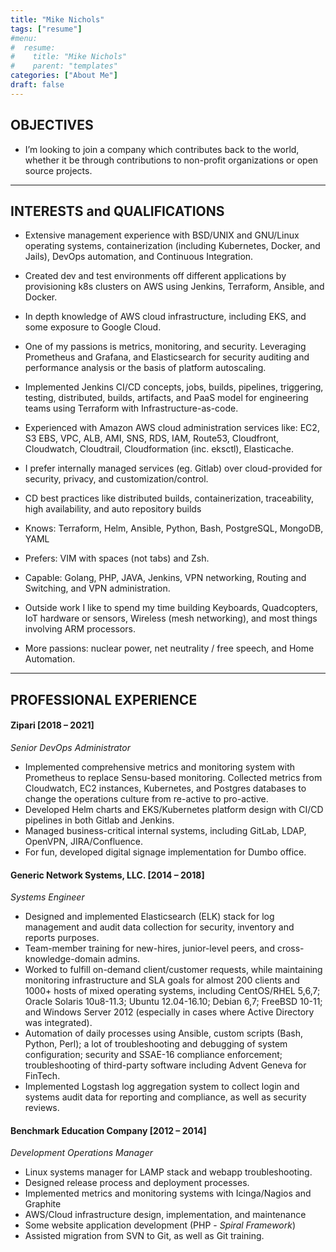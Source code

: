 ```yaml
---
title: "Mike Nichols"
tags: ["resume"]
#menu:
#  resume:
#    title: "Mike Nichols"
#    parent: "templates"
categories: ["About Me"]
draft: false
---
```


## OBJECTIVES
  + I’m looking to join a company which contributes back to the world, whether it be through contributions to non-profit organizations or open source projects.


----
## INTERESTS and QUALIFICATIONS
  + Extensive management experience with BSD/UNIX and GNU/Linux operating systems, containerization (including Kubernetes, Docker, and Jails), DevOps automation, and Continuous Integration.

  + Created dev and test environments off different applications by provisioning k8s clusters on AWS using Jenkins, Terraform, Ansible, and Docker.

  + In depth knowledge of AWS cloud infrastructure, including EKS, and some exposure to Google Cloud.

  + One of my passions is metrics, monitoring, and security.  Leveraging Prometheus and Grafana, and Elasticsearch for security auditing and performance analysis or the basis of platform autoscaling.

  + Implemented Jenkins CI/CD concepts, jobs, builds, pipelines, triggering, testing, distributed, builds, artifacts, and PaaS model for engineering teams using Terraform with Infrastructure-as-code.

  + Experienced with Amazon AWS cloud administration services like: EC2, S3 EBS, VPC, ALB, AMI, SNS, RDS, IAM, Route53, Cloudfront, Cloudwatch, Cloudtrail, Cloudformation (inc. eksctl), Elasticache.

  + I prefer internally managed services (eg. Gitlab) over cloud-provided for security, privacy, and customization/control.

  + CD best practices like distributed builds, containerization, traceability, high availability, and auto repository builds

  + Knows: Terraform, Helm, Ansible, Python, Bash, PostgreSQL, MongoDB, YAML

  + Prefers: VIM with spaces (not tabs) and Zsh.

  + Capable: Golang, PHP, JAVA, Jenkins, VPN networking, Routing and Switching, and VPN administration.

  + Outside work I like to spend my time building Keyboards, Quadcopters, IoT hardware or sensors, Wireless (mesh networking), and most things involving ARM processors.

  + More passions: nuclear power, net neutrality / free speech, and Home Automation.

----
## PROFESSIONAL EXPERIENCE

#### Zipari                                                       [2018 – 2021]
  *Senior DevOps Administrator*
  * Implemented comprehensive metrics and monitoring system with Prometheus to replace Sensu-based monitoring.  Collected metrics from Cloudwatch, EC2 instances, Kubernetes, and Postgres databases to change the operations culture from re-active to pro-active.
  * Developed Helm charts and EKS/Kubernetes platform design with CI/CD pipelines in both Gitlab and Jenkins.
  * Managed business-critical internal systems, including GitLab, LDAP, OpenVPN, JIRA/Confluence.
  * For fun, developed digital signage implementation for Dumbo office.

#### Generic Network Systems, LLC.                                [2014 – 2018]
  *Systems Engineer*
  * Designed and implemented Elasticsearch (ELK) stack for log management and audit data collection for security, inventory and reports purposes.
  * Team-member training for new-hires, junior-level peers, and cross-knowledge-domain admins.
  * Worked to fulfill on-demand client/customer requests, while maintaining monitoring infrastructure and SLA goals for almost 200 clients and 1000+ hosts of mixed operating systems, including CentOS/RHEL 5,6,7; Oracle Solaris 10u8-11.3; Ubuntu 12.04-16.10; Debian 6,7; FreeBSD 10-11; and Windows Server 2012 (especially in cases where Active Directory was integrated).
  * Automation of daily processes using Ansible, custom scripts (Bash, Python, Perl); a lot of troubleshooting and debugging of system configuration; security and SSAE-16 compliance enforcement; troubleshooting of third-party software including Advent Geneva for FinTech.
  * Implemented Logstash log aggregation system to collect login and systems audit data for reporting and compliance, as well as security reviews.

#### Benchmark Education Company                                  [2012 – 2014]
  *Development Operations Manager*
  * Linux systems manager for LAMP stack and webapp troubleshooting.
  * Designed release process and deployment processes.
  * Implemented metrics and monitoring systems with Icinga/Nagios and Graphite
  * AWS/Cloud infrastructure design, implementation, and maintenance
  * Some website application development (PHP - _Spiral Framework_)
  * Assisted migration from SVN to Git, as well as Git training.


